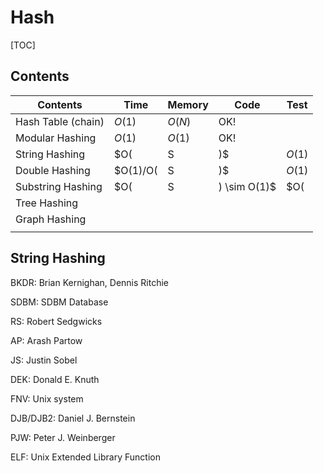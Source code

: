 # Hash



[TOC]



## Contents

| Contents           | Time               | Memory   | Code | Test |
| ------------------ | ------------------ | -------- | ---- | ---- |
| Hash Table (chain) | $O(1)$             | $O(N)$   | OK!  |      |
| Modular Hashing    | $O(1)$             | $O(1)$   | OK!  |      |
| String Hashing     | $O(|S|)$           | $O(1)$   | OK!  |      |
| Double Hashing     | $O(1)/O(|S|)$      | $O(1)$   | OK!  |      |
| Substring Hashing  | $O(|S|) \sim O(1)$ | $O(|S|)$ | OK!  |      |
| Tree Hashing       |                    |          |      |      |
| Graph Hashing      |                    |          |      |      |
|                    |                    |          |      |      |



## String Hashing

BKDR: Brian Kernighan, Dennis Ritchie

SDBM: SDBM Database

RS: Robert Sedgwicks

AP: Arash Partow

JS: Justin Sobel 

DEK: Donald E. Knuth

FNV: Unix system

DJB/DJB2: Daniel J. Bernstein

PJW: Peter J. Weinberger

ELF: Unix Extended Library Function